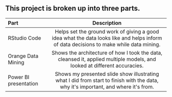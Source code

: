 ## This project is broken up into three parts. 
| Part      | Description |
| :---        |    :----:   |
| RStudio Code          | Helps set the ground work of giving a good idea what the data looks like and helps inform of data decisions to make while data mining.       |
| Orange Data Mining    | Shows the architecture of how I took the data, cleansed it, applied multiple models, and looked at different accuracies.                     |
| Power BI presentation | Shows my presented slide show illustrating what I did from start to finish with the data, why it's important, and where it's from.           |
